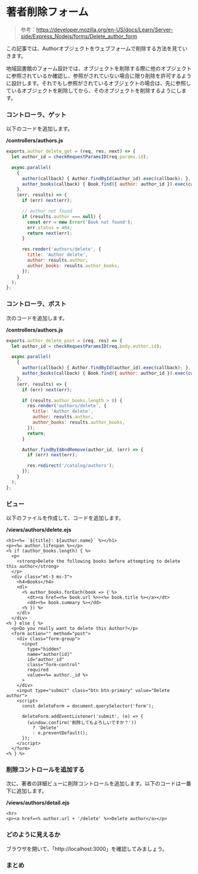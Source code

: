 # 著者削除フォーム

> 参考：https://developer.mozilla.org/en-US/docs/Learn/Server-side/Express_Nodejs/forms/Delete_author_form

この記事では、Authorオブジェクトをウェブフォームで削除する方法を見ていきます。

地域図書館のフォーム設計では、オブジェクトを削除する際に他のオブジェクトに参照されているか確認し、参照がされていない場合に限り削除を許可するように設計します。それでもし参照がされているオブジェクトの場合は、先に参照しているオブジェクトを削除してから、そのオブジェクトを削除するようにします。

### コントローラ、ゲット

以下のコードを追加します。

**/controllers/authors.js**

```javascript
exports.author_delete_get = (req, res, next) => {
  let author_id = checkRequestParamsID(req.params.id);

  async.parallel(
    {
      author(callback) { Author.findById(author_id).exec(callback); },
      author_books(callback) { Book.find({ author: author_id }).exec(callback); },
    },
    (err, results) => {
      if (err) next(err);

      // author not found
      if (results.author === null) {
        const err = new Error('Book not found');
        err.status = 404;
        return next(err);
      }

      res.render('authors/delete', {
        title: 'Author delete',
        author: results.author,
        author_books: results.author_books,
      });
    }
  );
};
```

### コントローラ、ポスト

次のコードを追加します。

**/controllers/authors.js**

```javascript
exports.author_delete_post = (req, res) => {
  let author_id = checkRequestParamsID(req.body.author.id);

  async.parallel(
    {
      author(callback) { Author.findById(author_id).exec(callback); },
      author_books(callback) { Book.find({ author: author_id }).exec(callback); },
    },
    (err, results) => {
      if (err) next(err);

      if (results.author_books.length > 0) {
        res.render('authors/delete', {
          title: 'Author delete',
          author: results.author,
          author_books: results.author_books,
        });
        return;
      }

      Author.findByIdAndRemove(author_id, (err) => {
        if (err) next(err);

        res.redirect('/catalog/authors');
      });
    }
  );
};
```

### ビュー

以下のファイルを作成して、コードを追加します。

**/views/authors/delete.ejs**

```ejs
<h1><%= `${title}: ${author.name}` %></h1>
<p><%= author.lifespan %></p>
<% if (author_books.length) { %>
  <p>
    <strong>Delete the following books before attempting to delete this author</strong>
  </p>
  <div class="mt-3 ms-3">
    <h4>Books</h4>
    <dl>
      <% author_books.forEach(book => { %>
        <dt><a href=<%= book.url %>><%= book.title %></a></dt>
        <dd><%= book.summary %></dd>
      <% }) %>
    </dl>
  </div>
<% } else { %>
  <p>Do you really want to delete this Author?</p>
  <form action="" method="post">
    <div class="form-group">
      <input
        type="hidden"
        name="author[id]"
        id="author_id"
        class="form-control"
        required
        value=<%= author._id %>
      >
    </div>
    <input type="submit" class="btn btn-primary" value="Delete author">
    <script>
      const deleteForm = document.querySelector('form');

      deleteForm.addEventListener('submit', (e) => {
        (window.confirm('削除してもよろしいですか？'))
          ? 'Delete'
          : e.preventDefault();
      });
    </script>
  </form>
<% } %>
```

### 削除コントロールを追加する

次に、著者の詳細ビューに削除コントロールを追加します。以下のコードは一番下に追加します。

**/views/authors/detail.ejs**

```ejs
<hr>
<p><a href=<% author.url + '/delete' %>>Delete author</a></p>
```

### どのように見えるか

ブラウザを開いて、「http://localhost:3000」を確認してみましょう。

### まとめ

